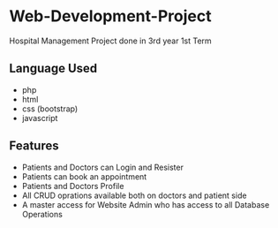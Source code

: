 # Web-Development-Project
Hospital Management Project done in 3rd year 1st Term

## Language Used
<ul>
  <li> php </li>
  <li> html </li>
  <li> css (bootstrap) </li>
  <li> javascript </li>
</ul>

## Features
<ul>
  <li> Patients and Doctors can Login and Resister </li>
  <li> Patients can book an appointment </li>
  <li> Patients and Doctors Profile </li>
  <li> All CRUD  oprations available both on doctors and patient side </li>
  <li> A master access for Website Admin who has access to all Database Operations </li>
</ul>
